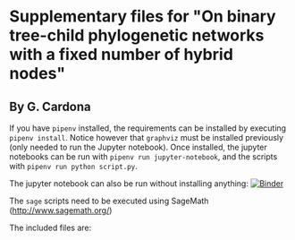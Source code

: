 # Supplementary files for "On binary tree-child phylogenetic networks with a fixed number of hybrid nodes"
## By G. Cardona

If you have `pipenv` installed, the requirements can be installed by executing `pipenv install`. Notice however that `graphviz` must be installed previously (only needed to run the Jupyter notebook).
Once installed, the jupyter 
notebooks can be run with `pipenv run jupyter-notebook`, and the scripts with `pipenv run python script.py`.

The jupyter notebook can also be run without installing anything: [![Binder](https://mybinder.org/badge_logo.svg)](https://mybinder.org/v2/gh/bielcardona/BTC_fixed_h/master?filepath=BTC_nh-Generator.ipynb)

The `sage` scripts need to be executed using SageMath (http://www.sagemath.org/)

The included files are:
